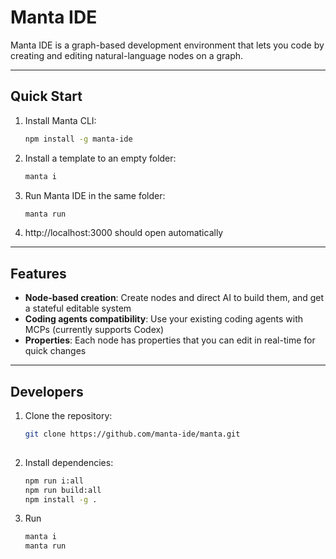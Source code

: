 # Manta IDE

Manta IDE is a graph-based development environment that lets you code by creating and editing natural-language nodes on a graph. 

---
## Quick Start

1. Install Manta CLI:
   ```bash
   npm install -g manta-ide

1. Install a template to an empty folder:
   ```bash
   manta i

2. Run Manta IDE in the same folder:
   ```bash
   manta run

3. http://localhost:3000 should open automatically
---

## Features

- **Node-based creation**: Create nodes and direct AI to build them, and get a stateful editable system
- **Coding agents compatibility**: Use your existing coding agents with MCPs (currently supports Codex)
- **Properties**: Each node has properties that you can edit in real-time for quick changes

---

## Developers

1. Clone the repository:

   ```bash
   git clone https://github.com/manta-ide/manta.git
  
2. Install dependencies:

   ```bash
   npm run i:all
   npm run build:all
   npm install -g .

3. Run
   ```bash
   manta i
   manta run
